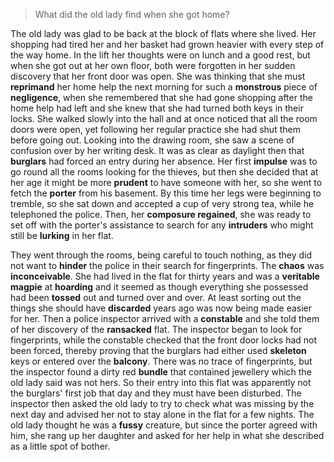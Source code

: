 > What did the old lady find when she got home?



The old lady was glad to be back at the block of flats where she lived. Her shopping had tired her and her basket had grown heavier with every step of the way home. In the lift her thoughts were on lunch and a good rest, but when she got out at her own floor, both were forgotten in her sudden discovery that her front door was open. She was thinking that she must **reprimand** her home help the next morning for such a **monstrous** piece of **negligence**, when she remembered that she had gone shopping after the home help had left and she knew that she had turned both keys in their locks. She walked slowly into the hall and at once noticed that all the room doors were open, yet following her regular practice she had shut them before going out. Looking into the drawing room, she saw a scene of confusion over by her writing desk. It was as clear as daylight then that **burglars** had forced an entry during her absence. Her first **impulse** was to go round all the rooms looking for the thieves, but then she decided that at her age it might be more **prudent** to have someone with her, so she went to fetch the **porter** from his basement. By this time her legs were beginning to tremble, so she sat down and accepted a cup of very strong tea, while he telephoned the police. Then, her **composure regained**, she was ready to set off with the porter's assistance to search for any **intruders** who might still be **lurking** in her flat.



They went through the rooms, being careful to touch nothing, as they did not want to **hinder** the police in their search for fingerprints. The **chaos** was **inconceivable**. She had lived in the flat for thirty years and was a **veritable magpie** at **hoarding** and it seemed as though everything she possessed had been **tossed** out and turned over and over. At least sorting out the things she should have **discarded** years ago was now being made easier for her. Then a police inspector arrived with a **constable** and she told them of her discovery of the **ransacked** flat. The inspector began to look for fingerprints, while the constable checked that the front door locks had not been forced, thereby proving that the burglars had either used **skeleton** keys or entered over the **balcony**. There was no trace of fingerprints, but the inspector found a dirty red **bundle** that contained jewellery which the old lady said was not hers. So their entry into this flat was apparently not the burglars' first job that day and they must have been disturbed. The inspector then asked the old lady to try to check what was missing by the next day and advised her not to stay alone in the flat for a few nights. The old lady thought he was a **fussy** creature, but since the porter agreed with him, she rang up her daughter and asked for her help in what she described as a little spot of bother.